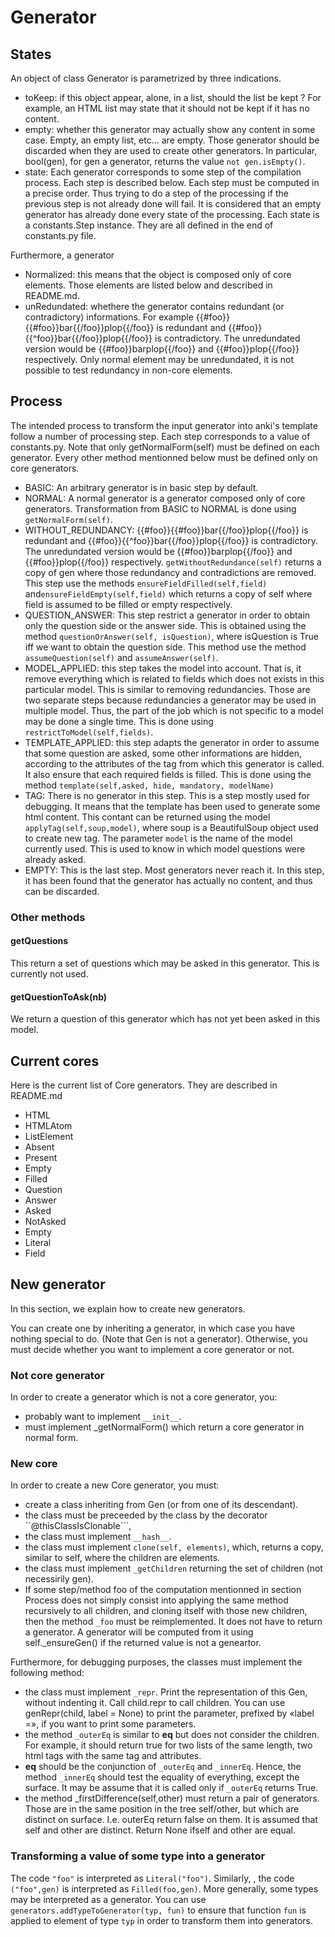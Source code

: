 # Generator
## States
An object of class Generator is parametrized by three indications.
* toKeep: if this object appear, alone, in a list, should the list be
  kept ? For example, an HTML list may state that it should not be
  kept if it has no content.
* empty: whether this generator may actually show any content in some
  case. Empty, an empty list, etc... are empty. Those generator should
  be discarded when they are used to create other generators. In
  particular, bool(gen), for gen a generator, returns the value ```not
  gen.isEmpty()```.
* state: Each generator corresponds to some step of the compilation
  process. Each step is described below. Each step must be computed in
  a precise order. Thus trying to do a step of the processing if the
  previous step is not already done will fail. It is considered that
  an empty generator has already done every state of the
  processing. Each state is a constants.Step instance. They are all
  defined in the end of constants.py file.


Furthermore, a generator

* Normalized: this means that the object is composed only of core
  elements. Those elements are listed below and described in README.md.
* unRedundated: whethere the generator contains redundant (or
  contradictory) informations. For example
  {{#foo}}{{#foo}}bar{{/foo}}plop{{/foo}} is redundant and
  {{#foo}}{{^foo}}bar{{/foo}}plop{{/foo}} is contradictory. The
  unredundated version would be {{#foo}}barplop{{/foo}} and
  {{#foo}}plop{{/foo}} respectively. Only normal element may be
  unredundated, it is not possible to test redundancy in non-core elements.

## Process
The intended process to transform the input generator into anki's
template follow a number of processing step. Each step corresponds to
a value of constants.py. Note that only getNormalForm(self) must be
defined on each generator. Every other method mentionned below must be
defined only on core generators.

* BASIC: An arbitrary generator is in basic step by default.
* NORMAL: A normal generator is a generator composed only of core
  generators. Transformation from BASIC to NORMAL is done using ```getNormalForm(self)```.
* WITHOUT_REDUNDANCY: {{#foo}}{{#foo}}bar{{/foo}}plop{{/foo}} is redundant and
  {{#foo}}{{^foo}}bar{{/foo}}plop{{/foo}} is contradictory. The
  unredundated version would be {{#foo}}barplop{{/foo}} and
  {{#foo}}plop{{/foo}} respectively. ```getWithoutRedundance(self)```
  returns a copy of gen where those redundancy and contradictions are
  removed. This step use the methods ```ensureFieldFilled(self,field)``` and```ensureFieldEmpty(self,field)``` which returns a copy of self where
  field is assumed to be filled or empty respectively.
* QUESTION_ANSWER: This step restrict a generator in order to obtain
  only the question side or the answer side. This is obtained using
  the method ```questionOrAnswer(self, isQuestion)```, where isQuestion is
  True iff we want to obtain the question side. This method use the
  method ```assumeQuestion(self)``` and ```assumeAnswer(self)```.
* MODEL_APPLIED: this step takes the model into account. That is, it
  remove everything which is related to fields which does not exists
  in this particular model. This is similar to removing
  redundancies. Those are two separate steps because redundancies a
  generator may be used in multiple model. Thus, the part of the job
  which is not specific to a model may be done a single time. This is
  done using ```restrictToModel(self,fields)```.
* TEMPLATE_APPLIED: this step adapts the generator in order to assume
  that some question are asked, some other informations are hidden,
  according to the attributes of the tag from which this generator is
  called. It also ensure that each required fields is filled. This is
  done using the method ```template(self,asked, hide, mandatory,
  modelName)```
* TAG: There is no generator in this step. This is a step mostly used
  for debugging. It means that the template has been used to generate
  some html content. This contant can be returned using the model ```applyTag(self,soup,model)```, where soup is a BeautifulSoup object used to
  create new tag. The parameter ```model``` is the name of the model
  currently used. This is used to know in which model questions were
  already asked.
* EMPTY: This is the last step. Most generators never reach it. In
  this step, it has been found that the generator has actually no
  content, and thus can be discarded.

### Other methods
#### getQuestions

This return a set of questions which may be asked in this
generator. This is currently not used.

#### getQuestionToAsk(nb)
We return a question of this generator which has not yet been
asked in this model.

## Current cores
Here is the current list of Core generators. They are described in README.md
* HTML
* HTMLAtom
* ListElement
* Absent
* Present
* Empty
* Filled
* Question
* Answer
* Asked
* NotAsked
* Empty
* Literal
* Field
## New generator
In this section, we explain how to create new generators.

You can create one by inheriting a generator, in which case you have
nothing special to do. (Note that Gen is not a generator). Otherwise,
you must decide whether you want to implement a core generator or not.

### Not core generator
In order to create a generator which is not a core generator, you:
* probably want to implement ```__init__```.
* must implement _getNormalForm() which return a core generator in
  normal form.

### New core
In order to create a new Core generator, you must:
* create a class inheriting from Gen (or from one of its
descendant).
* the class must be preceeded by the class by the decorator
  ``@thisClassIsClonable```,
* the class must implement ```__hash__```.
* the class must implement ```clone(self, elements)```, which, returns
a copy, similar to self, where the children are elements.
* the class must implement ```_getChildren``` returning the set of
children (not necessirily gen).
* If some step/method foo of the computation mentionned in section
  Process does not simply consist into applying the same method
  recursively to all children, and cloning itself with those new
  children, then the method ```_foo``` must be reimplemented. It does
  not have to return a generator. A generator will be computed from it
  using self._ensureGen() if the returned value is not a geneartor.

Furthermore, for debugging purposes, the classes must implement the
following method:
* the class must implement ```_repr```. Print the representation of
  this Gen, without indenting it. Call child.repr to call
  children. You can use genRepr(child, label = None) to print the
  parameter, prefixed by «label =», if you want to print some
  parameters.
* the method ```_outerEq``` is similar to __eq__ but does not consider
  the children. For example, it should return true for two lists of
  the same length, two html tags with the same tag and attributes.
* __eq__ should be the conjunction of ```_outerEq``` and
  ```_innerEq```. Hence, the method ```_innerEq``` should test the
  equality of everything, except the surface. It may be assume that it
  is called only if ```_outerEq``` returns True.
* the method _firstDifference(self,other) must return a pair of
  generators. Those are in the same position in the tree self/other,
  but which are distinct on surface. I.e. outerEq return false on
  them. It is assumed that self and other are distinct. Return None
  ifself and other are equal.

### Transforming a value of some type into a generator
The code ```"foo"``` is interpreted as ```Literal("foo")```. Similarly, , the code ```("foo",gen)``` is
interpreted as ```Filled(foo,gen)```. More generally, some types may
be interpreted as a generator. You can use  ```generators.addTypeToGenerator(typ, fun)```
to ensure that function ```fun``` is applied to element of type ```typ```
in order to transform them into generators.
